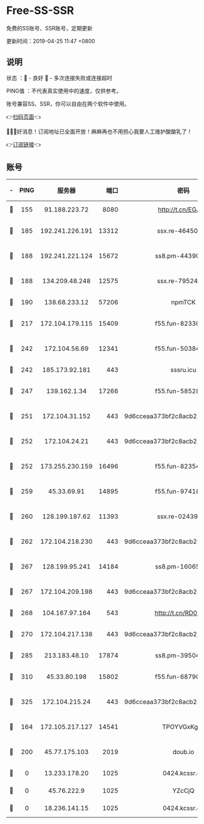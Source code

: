 # Free-SS-SSR

免费的SS账号、SSR账号，定期更新

更新时间：2019-04-25 11:47 +0800

## 说明

状态     ：🙂 - 良好 🙁 - 多次连接失败或连接超时

PING值   ：不代表真实使用中的速度，仅供参考。

账号兼容SS、SSR，你可以自由在两个软件中使用。

👉[扫码页面](https://liesauer.github.io/Free-SS-SSR/)👈

🎉🎉🎉好消息！订阅地址已全面开放！麻麻再也不用担心我要人工维护酸酸乳了！

👉[订阅链接](https://www.liesauer.net/yogurt/subscribe?ACCESS_TOKEN=DAYxR3mMaZAsaqUb)👈

## 账号

|-|PING|服务器|端口|密码|加密方式|区域|
|:----:|:----:|:-----:|-----:|:----:|:----:|:----:|
|🙂|155|91.188.223.72|8080|http://t.cn/EGJIyrl|rc4-md5|RU|
|🙂|185|192.241.226.191|13312|ssx.re-46450948|aes-256-cfb|US|
|🙂|188|192.241.221.124|15672|ss8.pm-44390162|aes-256-cfb|US|
|🙂|188|134.209.48.248|12575|ssx.re-79524641|aes-256-cfb|US|
|🙂|190|138.68.233.12|57206|npmTCK|rc4-md5|US|
|🙂|217|172.104.179.115|15409|f55.fun-82330634|aes-256-cfb|SG|
|🙂|242|172.104.56.69|12341|f55.fun-50384070|aes-256-cfb|SG|
|🙂|242|185.173.92.181|443|sssru.icu|rc4-md5|RU|
|🙂|247|139.162.1.34|17266|f55.fun-58528369|aes-256-cfb|SG|
|🙂|251|172.104.31.152|443|9d6cceaa373bf2c8acb22e60b6a58be6|aes-256-cfb|US|
|🙂|252|172.104.24.21|443|9d6cceaa373bf2c8acb22e60b6a58be6|aes-256-cfb|US|
|🙂|252|173.255.230.159|16496|f55.fun-82354244|aes-256-cfb|US|
|🙂|259|45.33.69.91|14895|f55.fun-97418867|aes-256-cfb|US|
|🙂|260|128.199.187.62|11393|ssx.re-02439962|aes-256-cfb|SG|
|🙂|262|172.104.218.230|443|9d6cceaa373bf2c8acb22e60b6a58be6|aes-256-cfb|US|
|🙂|267|128.199.95.241|14184|ss8.pm-16065524|aes-256-cfb|SG|
|🙂|267|172.104.209.198|443|9d6cceaa373bf2c8acb22e60b6a58be6|aes-256-cfb|US|
|🙂|268|104.167.97.164|543|http://t.cn/RD0D7sx|rc4-md5|CA|
|🙂|270|172.104.217.138|443|9d6cceaa373bf2c8acb22e60b6a58be6|aes-256-cfb|US|
|🙂|285|213.183.48.10|17874|ss8.pm-39504248|rc4-md5|RU|
|🙂|310|45.33.80.198|15802|f55.fun-68790525|aes-256-cfb|US|
|🙂|325|172.104.215.24|443|9d6cceaa373bf2c8acb22e60b6a58be6|aes-256-cfb|US|
|🙂|164|172.105.217.127|14541|TPOYVGxKglpi|aes-256-cfb|JP|
|🙁|200|45.77.175.103|2019|doub.io|aes-128-ctr|SG|
|🙁|0|13.233.178.20|1025|0424.kcssr.cc|rc4-md5|IN|
|🙁|0|45.76.222.9|1025|YZcCjQ|rc4-md5|JP|
|🙁|0|18.236.141.15|1025|0424.kcssr.cc|rc4-md5|US|
